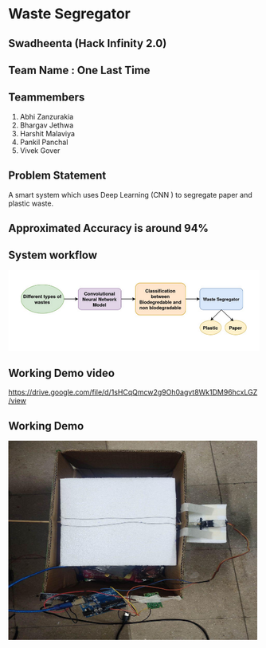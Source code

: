 # Waste Segregator
## Swadheenta (Hack Infinity 2.0)
## Team Name : One Last Time

## Teammembers
1. Abhi Zanzurakia
1.  Bhargav Jethwa
1.  Harshit Malaviya
1.  Pankil Panchal
1.  Vivek Gover

## Problem Statement
A smart system which uses Deep Learning (CNN ) to segregate paper and plastic waste.

## Approximated Accuracy is around 94%

## System workflow
![system workflow](https://github.com/pcube99/waste-segregator/blob/master/system%20workflow.png)

## Working Demo video
https://drive.google.com/file/d/1sHCqQmcw2g9Oh0agvt8Wk1DM96hcxLGZ/view

## Working Demo
<a href="url"><img src="https://github.com/pcube99/waste-segregator/blob/master/demo.jpg" align="left" height="400" width="500" ></a>

